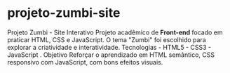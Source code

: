 # projeto-zumbi-site
Projeto Zumbi - Site Interativo  Projeto acadêmico de **Front-end** focado em praticar HTML, CSS e JavaScript. O tema "Zumbi" foi escolhido para explorar a criatividade  e interatividade.  Tecnologias - HTML5 - CSS3 - JavaScript . Objetivo Reforçar o aprendizado em HTML semântico, CSS responsivo com JavaScript, com bons efeitos visuais.
